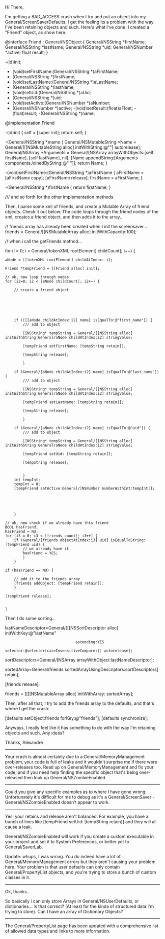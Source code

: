 

Hi There,

I'm getting a BAD_ACCESS crash when I try and put an object into my General/ScreenSaverDefaults. I get the feeling its a problem with the way I've been retaining objects and such. Here's what I've done: I created a "Friend" object, as show here.

    

@interface Friend : General/NSObject {
	General/NSString	*firstName;
	General/NSString	*lastName;
	General/NSString	*uid;
	General/NSNumber	*active;
	float		result;
}

-(id)init;
- (void)setFirstName:(General/NSString *)aFirstName;
- (General/NSString *)firstName;
- (void)setLastName:(General/NSString *)aLastName;
- (General/NSString *)lastName;
- (void)setUid:(General/NSString *)aUid;
- (General/NSString *)uid;
- (void)setActive:(General/NSNumber *)aNumber;
- (General/NSNumber *)active;
-(void)setResult:(float)aFloat;
-(float)result;
-(General/NSString *)name;

@implementation Friend

-(id)init
{
self = [super init];
return self;
}

-(General/NSString *)name
{
	General/NSMutableString *Name = General/[[[NSMutableString alloc]  initWithString:@""] autorelease];
	General/NSArray *Arguments = General/[NSArray arrayWithObjects:[self firstName], [self lastName], nil];
	[Name appendString:[Arguments componentsJoinedByString:@" "]];
	return Name;
}

-(void)setFirstName:(General/NSString *)aFirstName
{
	aFirstName = [aFirstName copy];
	[aFirstName release];
	firstName = aFirstName;
}

-(General/NSString *)firstName
{
	return firstName;
}

/// and so forth for the other implementation methods



Then, I parse some xml of friends, and create a Mutable Array of friend objects. Check it out below. The code loops through the friend nodes of the xml, creates a friend object, and then adds it to the array..

    

// friends array has already been created when I init the screensaver...
friends = General/[[NSMutableArray alloc] initWithCapacity:100];


// when i call the getFriends method...

for (i = 0; i < General/tokenXML rootElement] childCount]; i++) {
	
	aNode = [[tokenXML rootElement] childAtIndex: i];
	
	Friend *tempFriend = [[Friend alloc] init];
	
	// ok, now loop through nodes
	for (i2=0; i2 < [aNode childCount]; i2++) {
		
		// create a friend object
		
		
		
		
		
		
		if ([[[aNode childAtIndex:i2] name] isEqualTo:@"first_name"]) {
			/// add to object
			
			[[NSString* tempString = General/[[NSString alloc] initWithString:General/aNode childAtIndex:i2] stringValue;
			
			[tempFriend setFirstName: [tempString retain]];
			
			[tempString release];
			
			}
		
		if (General/[aNode childAtIndex:i2] name] isEqualTo:@"last_name"]) {
			/// add to object
			
			[[NSString* tempString = General/[[NSString alloc] initWithString:General/aNode childAtIndex:i2] stringValue;
			
			[tempFriend setLastName: [tempString retain]];
			
			[tempString release];
			
			}
			
		if (General/[aNode childAtIndex:i2] name] isEqualTo:@"uid"]) {
			/// add to object
			
			[[NSString* tempString = General/[[NSString alloc] initWithString:General/aNode childAtIndex:i2] stringValue;
			
			[tempFriend setUid: [tempString retain]];
			
			[tempString release];

			
			}
		int tempInt;
		tempInt = 0;
		[tempFriend setActive:General/[NSNumber numberWithInt:tempInt]];
		
		
		
		
		
		}
	
	// ok, now check if we already have this friend
	BOOL hasFriend;
	hasFriend = NO;
	for (i3 = 0; i3 < [friends count]; i3++) {
		if (General/[friends objectAtIndex:i3] uid] isEqualToString: [tempFriend uid) {
			// we already have it
			hasFriend = YES;
			}
		}

	if (hasFriend == NO) {
		
		// add it to the friends array
		[friends addObject: [tempFriend retain]];
		}
	
	[tempFriend release];
	
	
	}







Then I do some sorting...

    
 lastNameDescriptor=General/[[[NSSortDescriptor alloc] initWithKey:@"lastName" 

									ascending:YES
									selector:@selector(caseInsensitiveCompare:)] autorelease];

sortDescriptors=General/[NSArray arrayWithObject:lastNameDescriptor];

sortedArray=General/friends sortedArrayUsingDescriptors:sortDescriptors] retain];

[friends release];

friends = [[[[NSMutableArray alloc] initWithArray: sortedArray];



Then, after all that, I try to add the friends array to the defaults, and that's where I get the crash:

    

[defaults setObject:friends forKey:@"friends"];
[defaults synchronize];




Anyways, I really feel like it has something to do with the way I'm retaining objects and such. Any ideas?

Thanks,
Alexandre

----
Your crash is almost certainly due to a General/MemoryManagement problem, your code is full of leaks and it wouldn't surprise me if there were over-releases too. Read up on General/MemoryManagement and fix your code, and if you need help finding the specific object that's being over-released then look up General/NSZombieEnabled.

----
Could you give any specific examples as to where I have gone wrong. Unfortunately it's difficult for me to debug as it's a General/ScreenSaver - General/NSZombieEnabled doesn't appear to work.

----
Yes, your retains and release aren't balanced. For example, you have a bunch of lines like     [tempFriend setUid: [tempString retain]] and they will all cause a leak.

General/NSZombieEnabled will work if you create a custom executable in your project and set it to System Preferences, or better yet to General/SaverLab.

Update: whups, I was wrong. You do indeed have a lot of General/MemoryManagement errors but they aren't causing your problem here. Your problem is that user defaults can only contain General/PropertyList objects, and you're trying to store a bunch of custom classes in it.

----
Ok, thanks..

So basically I can only store Arrays in General/NSUserDefaults, or dictionaries... Is that correct? (At least for the kinda of structured data I'm trying to store). Can I have an array of Dictionary Objects?

----
The General/PropertyList page has been updated with a comprehensive list of allowed data types and links to more information.